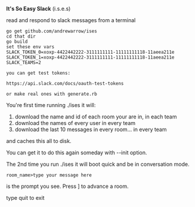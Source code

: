 **It's So Easy Slack** (i.s.e.s)

read and respond to slack messages from a terminal

```
go get github.com/andrewarrow/ises
cd that dir
go build
set these env vars
SLACK_TOKEN_0=xoxp-4422442222-3111111111-11111111118-11aeea211e
SLACK_TOKEN_1=xoxp-4422442222-3111111111-11111111118-11aeea211e
SLACK_TEAMS=2

you can get test tokens:

https://api.slack.com/docs/oauth-test-tokens

or make real ones with generate.rb
```

You're first time running ./ises it will:

1) download the name and id of each room your are in, in each team
2) download the names of every user in every team
3) download the last 10 messages in every room... in every team

and caches this all to disk.

You can get it to do this again someday with --init option.

The 2nd time you run ./ises it will boot quick and be in conversation mode.

`room_name>type your message here`

is the prompt you see. Press ] to advance a room.

type quit to exit

